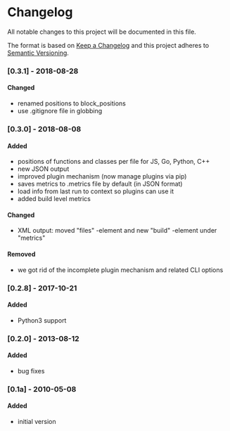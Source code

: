 # Changelog
All notable changes to this project will be documented in this file.

The format is based on [Keep a Changelog](http://keepachangelog.com/en/1.0.0/)
and this project adheres to [Semantic Versioning](http://semver.org/spec/v2.0.0.html).

### [0.3.1] - 2018-08-28
#### Changed
- renamed positions to block_positions
- use .gitignore file in globbing

### [0.3.0] - 2018-08-08
#### Added
- positions of functions and classes per file for JS, Go, Python, C++
- new JSON output 
- improved plugin mechanism (now manage plugins via pip)
- saves metrics to .metrics file by default (in JSON format)
- load info from last run to context so plugins can use it
- added build level metrics
#### Changed
- XML output: moved "files" -element and new "build" -element under "metrics" 
#### Removed
- we got rid of the incomplete plugin mechanism and related CLI options

### [0.2.8] - 2017-10-21
#### Added
- Python3 support

### [0.2.0] - 2013-08-12
#### Added
- bug fixes

### [0.1a] - 2010-05-08
#### Added
- initial version

